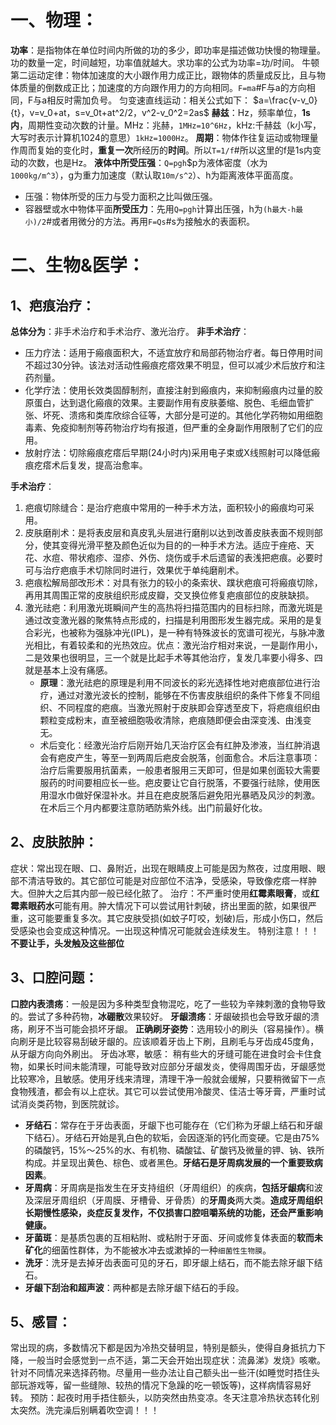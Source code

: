# 一、物理：
**功率**：是指物体在单位时间内所做的功的多少，即功率是描述做功快慢的物理量。功的数量一定，时间越短，功率值就越大。求功率的公式为功率=功/时间。
牛顿第二运动定律：物体加速度的大小跟作用力成正比，跟物体的质量成反比，且与物体质量的倒数成正比；加速度的方向跟作用力的方向相同。`F=ma`#F与a的方向相同，F与a相反时需加负号。
匀变速直线运动：相关公式如下：
$a=\frac{v-v_0}{t}，v=v_0+at，s=v_0t+at^2/2，v^2-v_0^2=2as$
**赫兹**：Hz，频率单位，**1s内**，周期性变动次数的计量。MHz：兆赫，`1MHz=10^6Hz`，kHz:千赫兹（k小写，大写时表示计算机1024的意思）`1kHz=1000Hz`。
**周期**：物体作往复运动或物理量作周而复始的变化时，**重复一次**所经历的**时间**。所以`T=1/f`#所以这里的f是1s内变动的次数，也是Hz。
**液体中所受压强**：`Q=pgh`$p为液体密度（水为`1000kg/m^3`），g为重力加速度（默认取`10m/s^2`）、h为距离液体平面高度。
- 压强：物体所受的压力与受力面积之比叫做压强。
- 容器壁或水中物体平面**所受压力**：先用`Q=pgh`计算出压强，h为`(h最大-h最小)/2`#或者用微分的方法。再用`F=Qs`#s为接触水的表面积。

# 二、生物&医学：

## 1、疤痕治疗：
**总体分为**：非手术治疗和手术治疗、激光治疗。
**非手术治疗**：
- 压力疗法：适用于瘢痕面积大，不适宜放疗和局部药物治疗者。每日停用时间不超过30分钟。该法对活动性瘢痕疙瘩效果不明显，但可以减少术后放疗和注药剂量。
- 化学疗法：使用长效类固醇制剂，直接注射到瘢痕内，来抑制瘢痕内过量的胶原蛋白，达到退化瘢痕的效果。主要副作用有皮肤萎缩、脱色、毛细血管扩张、坏死、溃疡和类库欣综合征等，大部分是可逆的。其他化学药物如用细胞毒素、免疫抑制剂等药物治疗均有报道，但严重的全身副作用限制了它们的应用。
- 放射疗法：切除瘢痕疙瘩后早期(24小时内)采用电子束或X线照射可以降低瘢痕疙瘩术后复发，提高治愈率。

**手术治疗**：
1. 疤痕切除缝合：是治疗疤痕中常用的一种手术方法，面积较小的瘢痕均可采用。
2. 皮肤磨削术：是将表皮层和真皮乳头层进行磨削以达到改善皮肤表面不规则部分，使其变得光滑平整及颜色近似为目的的一种手术方法。适应于痤疮、天花、水痘、带状疱疹、湿疹、外伤、烧伤或手术后遗留的表浅把疤痕。必要时可与治疗疤痕手术切除同时进行，效果优于单纯磨削术。
3. 疤痕松解局部改形术：对具有张力的较小的条索状、蹼状疤痕可将瘢痕切除，再用其周围正常的皮肤组织形成皮瓣，交叉换位修复疤痕部位的皮肤缺损。
4. 激光祛疤：利用激光斑瞬间产生的高热将扫描范围内的目标扫除，而激光斑是通过改变激光器的聚焦特点形成的，扫描是利用图形发生器完成。采用的是复合彩光，也被称为强脉冲光(IPL)，是一种有特殊波长的宽谱可视光，与脉冲激光相比，有着较柔和的光热效应。优点：激光治疗相对来说，一是副作用小，二是效果也很明显，三一个就是比起手术等其他治疗，复发几率要小得多、四就是基本上没有痛感。
    - **原理**：激光祛疤的原理是利用不同波长的彩光选择性地对疤痕部位进行治疗，通过对激光波长的控制，能够在不伤害皮肤组织的条件下修复不同组织、不同程度的疤痕。当激光照射于皮肤即会穿透至皮下，将疤痕组织由颗粒变成粉末，直至被细胞吸收清除，疤痕随即便会由深变浅、由浅变无。
    - 术后变化：经激光治疗后刚开始几天治疗区会有红肿及渗液，当红肿消退会有疤皮产生，等至一到两周后疤皮会脱落，创面愈合。术后注意事项：治疗后需要服用抗菌素，一般患者服用三天即可，但是如果创面较大需要服药的时间要相应长一些。疤皮要让它自行脱落，不要强行祛除，使用医用湿水巾做好保湿补水。并且在疤皮脱落后避免阳光暴晒及风沙的刺激。 在术后三个月内都要注意防晒防紫外线。出门前最好化妆。
## 2、皮肤脓肿：
症状：常出现在眼、口、鼻附近，出现在眼睛皮上可能是因为熬夜，过度用眼、眼部不清洁导致的。其它部位可能是对应部位不洁净，受感染，导致像疙瘩一样肿大。但肿大之后其内部一般已经化脓了。
治疗：不严重时使用**红霉素眼膏**，或**红霉素眼药水**可能有用。肿大情况下可以尝试用针刺破，挤出里面的脓，如果很严重，这可能要重复多次。其它皮肤受损(如蚊子叮咬，划破)后，形成小伤口，然后受感染也会变成这种情况。一出现这种情况可能就会连续发生。
特别注意！！！<b c=b>不要让手，头发触及这些部位</b>
## 3、口腔问题：
**口腔内表溃疡**：一般是因为多种类型食物混吃，吃了一些较为辛辣刺激的食物导致的。尝试了多种药物，**冰硼散**效果较好。
**牙龈溃疡**：牙龈破损也会导致牙龈的溃疡，刷牙不当可能会损坏牙龈。
**正确刷牙姿势**：选用较小的刷头（容易操作）。横向刷牙是比较容易刮破牙龈的。应该顺着牙齿上下刷，且刷毛与牙齿成45度角，从牙龈方向向外刷出。
牙齿冰寒，敏感：
稍有些大的牙缝可能在进食时会卡住食物，如果长时间未能清理，可能导致对应部分牙龈发炎，使得周围牙齿，牙龈感觉比较寒冷，且敏感。使用牙线来清理，清理干净一般就会缓解，只要稍微留下一点食物残渣，都会有以上症状。其它可以尝试使用冷酸灵、佳洁士等牙膏，严重时试试消炎类药物，到医院就诊。
- **牙结石**：常存在于牙齿表面，牙龈下也可能存在（它们称为牙龈上结石和牙龈下结石）。牙结石开始是乳白色的软垢，会因逐渐的钙化而变硬。它是由75%的磷酸钙，15%～25%的水、有机物、磷酸锰、矿酸钙及微量的钾、钠、铁所构成。并呈现出黄色、棕色、或者黑色。**牙结石是牙周病发展的一个重要致病因素**。
- **牙周病**：牙周病是指发生在牙支持组织（牙周组织）的疾病，**包括牙龈病**和波及深层牙周组织（牙周膜、牙槽骨、牙骨质）的**牙周炎**两大类。<b c="r">造成牙周组织长期慢性感染，炎症反复发作，不仅损害口腔咀嚼系统的功能，还会严重影响健康。</b>
- **牙菌斑**：是基质包裹的互相粘附、或粘附于牙面、牙间或修复体表面的**软而未矿化**的细菌性群体，为不能被水冲去或漱掉的一种`细菌性生物膜`。
- **洗牙**：洗牙是去掉牙齿表面可见的牙石，即牙龈上结石，而不能去除牙龈下结石。
- **牙龈下刮治和超声波**：两种都是去除牙龈下结石的手段。
## 5、感冒：
常出现的病，多数情况下都是因为冷热交替明显，特别是额头，使得自身抵抗力下降，一般当时会感觉到一点不适，第二天会开始出现症状：流鼻涕》发烧》咳嗽。针对不同情况来选择药物。尽量用一些办法让自己额头出一些汗(如睡觉时捂住头部玩游戏等，留一些缝隙、较热的情况下急躁的吃一顿饭等)，这样病情容易好转。
预防：起夜时用手捂住额头，以防突然由热变凉。冬天注意冷热状态转化别太突然。洗完澡后别瞒着吹空调！！！
